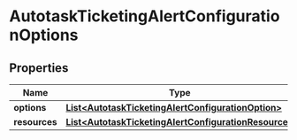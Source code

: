 

# AutotaskTicketingAlertConfigurationOptions


## Properties

| Name | Type | Description | Notes |
|------------ | ------------- | ------------- | -------------|
|**options** | [**List&lt;AutotaskTicketingAlertConfigurationOption&gt;**](AutotaskTicketingAlertConfigurationOption.md) |  |  [optional] |
|**resources** | [**List&lt;AutotaskTicketingAlertConfigurationResource&gt;**](AutotaskTicketingAlertConfigurationResource.md) |  |  [optional] |



